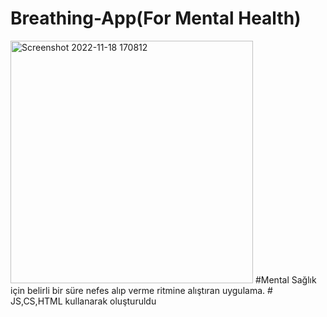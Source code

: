 # Breathing-App(For Mental Health)
<img width="388" alt="Screenshot 2022-11-18 170812" src="https://user-images.githubusercontent.com/109750517/202723568-5e95af10-923e-4167-856f-094622d52978.png">
#Mental Sağlık için belirli bir süre nefes alıp verme ritmine alıştıran uygulama.
# JS,CS,HTML kullanarak oluşturuldu

